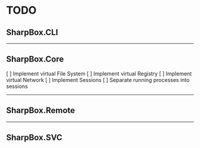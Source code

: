 # TODO
## SharpBox.CLI

---
## SharpBox.Core
[ ] Implement virtual File System
[ ] Implement virtual Registry
[ ] Implement virtual Network
[ ] Implement Sessions
[ ] Separate running processes into sessions

---
## SharpBox.Remote

---
## SharpBox.SVC